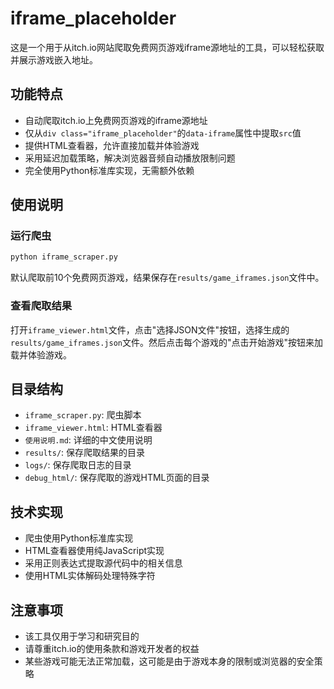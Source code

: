 # iframe_placeholder

这是一个用于从itch.io网站爬取免费网页游戏iframe源地址的工具，可以轻松获取并展示游戏嵌入地址。

## 功能特点

- 自动爬取itch.io上免费网页游戏的iframe源地址
- 仅从`div class="iframe_placeholder"`的`data-iframe`属性中提取`src`值
- 提供HTML查看器，允许直接加载并体验游戏
- 采用延迟加载策略，解决浏览器音频自动播放限制问题
- 完全使用Python标准库实现，无需额外依赖

## 使用说明

### 运行爬虫

```bash
python iframe_scraper.py
```

默认爬取前10个免费网页游戏，结果保存在`results/game_iframes.json`文件中。

### 查看爬取结果

打开`iframe_viewer.html`文件，点击"选择JSON文件"按钮，选择生成的`results/game_iframes.json`文件。然后点击每个游戏的"点击开始游戏"按钮来加载并体验游戏。

## 目录结构

- `iframe_scraper.py`: 爬虫脚本
- `iframe_viewer.html`: HTML查看器
- `使用说明.md`: 详细的中文使用说明
- `results/`: 保存爬取结果的目录
- `logs/`: 保存爬取日志的目录
- `debug_html/`: 保存爬取的游戏HTML页面的目录

## 技术实现

- 爬虫使用Python标准库实现
- HTML查看器使用纯JavaScript实现
- 采用正则表达式提取源代码中的相关信息
- 使用HTML实体解码处理特殊字符

## 注意事项

- 该工具仅用于学习和研究目的
- 请尊重itch.io的使用条款和游戏开发者的权益
- 某些游戏可能无法正常加载，这可能是由于游戏本身的限制或浏览器的安全策略 